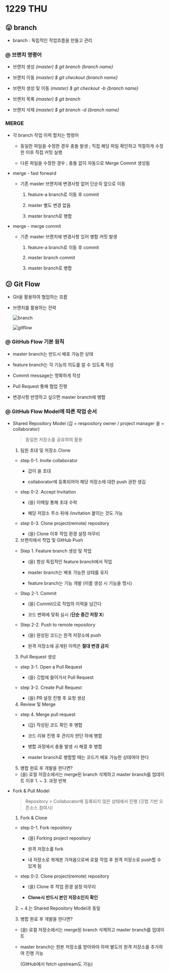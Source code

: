# 1229 THU

## 😛 branch

- branch : 독립적인 작업흐름을 만들고 관리

### @ 브랜치 명령어

- 브랜치 생성 *(master) $ git branch {branch name}*

- 브랜치 이동 *(master) $ git checkout {branch name}*

- 브랜치 생성 및 이동 *(master) $ git checkout -b {branch name}*

- 브랜치 목록 *(master) $ git branch*

- 브랜치 삭제 *(master) $ git branch -d {branch name}*

### MERGE

- 각 branch 작업 이력 합치는 명령어

  - 동일한 파일을 수정한 경우 충돌 발생 ; 직접 해당 파일 확인하고 적절하게 수정한 이후 직접 커밋 실행

  - 다른 파일을 수정한 경우 ; 충돌 없이 자동으로 Merge Commit 생성됨

- merge - fast forward

  - 기존 master 브랜치에 변경사항 없어 단순히 앞으로 이동

    1. feature-a branch로 이동 후 commit

    2. master 별도 변경 없음

    3. master branch로 병합

- merge - merge commit

  - 기존 master 브랜치에 변경사항 있어 병합 커밋 발생

    1. feature-a branch로 이동 후 commit

    2. master branch commit

    3. master branch로 병합

## 😕 Git Flow

- Git을 활용하여 협업하는 흐름

- 브랜치를 활용하는 전략

  ![branch](https://gmlwjd9405.github.io/images/types-of-git-branch/total-branch.png)

  ![gitflow](https://user-images.githubusercontent.com/121418205/209908818-1e02d725-12ca-4ead-9c7f-ff3ed34562b4.jpg)

### @ GitHub Flow 기본 원칙

- master branch는 반드시 배포 가능한 상태

- feature branch는 각 기능의 의도를 알 수 있도록 작성

- Commit message는 명확하게 작성

- Pull Request 통해 협업 진행

- 변경사항 반영하고 싶으면 master branch에 병합

### @ GitHub Flow Model에 따른 작업 순서

- Shared Repository Model (갑 = respository owner / project manager 을 = collaborator)

  > 동일한 저장소를 공유하여 활용

  1. 팀원 초대 및 저장소 Clone

    - step 0-1. Invite collaborator
    
      - 갑이 을 초대
      
      - collaborator에 등록되어야 해당 저장소에 대한 push 권한 생김

    - step 0-2. Accept Invitation

      - (을) 이메일 통해 초대 수락

      - 해당 저장소 주소 뒤에 /invitation 붙이는 것도 가능

    - step 0-3. Clone project(remote) repository

      - (을) Clone 이후 작업 환경 설정 마무리

  2. 브랜치에서 작업 및 GitHub Push

    - Step 1. Feature branch 생성 및 작업

      - (을) 항상 독립적인 feature branch에서 작업

      - master branch는 배포 가능한 상태를 유지

      - feature branch는 기능 개발 (이름 생성 시 기능을 명시)

    - Step 2-1. Commit

      - (을) Commit으로 작업의 이력을 남긴다

      - 코드 변화에 맞춰 실시 (**단순 중간 저장 X**)

    - Step 2-2. Push to remote repository

      - (을) 완성된 코드는 원격 저장소에 push

      - 원격 저장소에 공개된 이력은 **절대 변경 금지**

  3. Pull Request 생성

    - step 3-1. Open a Pull Request

      - (을) 깃헙에 들어가서 Pull Request

    - step 3-2. Create Pull Request

      - (을) PR 설정 진행 후 요청 생성

  4. Review 및 Merge

    - step 4. Merge pull request

      - (갑) 작성된 코드 확인 후 병합
      
      - 코드 리뷰 진행 후 관리자 판단 하에 병합

      - 병합 과정에서 충돌 발생 시 해결 후 병합

      - master branch로 병합할 때는 코드가 배포 가능한 상태여야 한다

  5. 병합 완료 후 개발을 한다면?

    - (을) 로컬 저장소에서는 merge된 branch 삭제하고 master branch를 업데이트 이후 1. ~ 3. 과정 반복

- Fork & Pull Model

  > Repository > Collaborator에 등록되지 않은 상태에서 진행 (깃헙 기반 오픈소스 참여시)

  1. Fork & Clone

    - step 0-1. Fork repository

      - (을) Forking project repository

      - 원격 저장소를 fork
    
      - 내 저장소로 복제본 가져옴으로써 로컬 작업 후 원격 저장소로 push할 수 있게 됨

    - step 0-2. Clone project(remote) repository

      - (을) Clone 후 작업 환경 설정 마무리

      - **Clone시 반드시 본인 저장소인지 확인**

  2. ~ 4.는 Shared Repository Model과 동일

  5. 병합 완료 후 개발을 한다면?

    - (을) 로컬 저장소에서는 merge된 branch 삭제하고 master branch를 업데이트

    - master branch는 원본 저장소를 받아와야 하며 별도의 원격 저장소를 추가하여 진행 가능 
    
        (GitHub에서 fetch upstream도 가능)